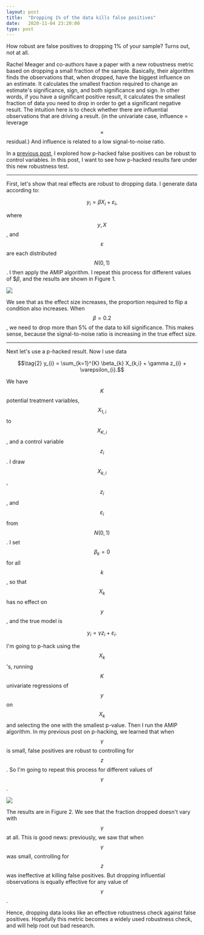 ```yaml
---
layout: post
title:  "Dropping 1% of the data kills false positives"
date:   2020-11-04 23:20:00
type: post
---
```


How robust are false positives to dropping 1% of your sample? Turns out, not at all.

Rachel Meager and co-authors have a paper with a new robustness metric based on dropping a small fraction of the sample.
[](https://twitter.com/economeager/status/1338525095724261378)
Basically, their algorithm finds the observations that, when dropped, have the biggest influence on an estimate.
It calculates the smallest fraction required to change an estimate's significance, sign, and both significance and sign.
In other words, if you have a significant positive result, it calculates the smallest fraction of data you need to drop in order to get a significant negative result.
The intuition here is to check whether there are influential observations that are driving a result.
(in the univariate case, influence = leverage $$\times$$ residual.)
And influence is related to a low signal-to-noise ratio.

In a [previous post](https://michaelwiebe.com/blog/2021/01/phack), I explored how p-hacked false positives can be robust to control variables.
In this post, I want to see how p-hacked results fare under this new robustness test.

-----------------

First, let's show that real effects are robust to dropping data.
I generate data according to:

$$\tag{1} y_{i} = \beta X_{i} + \varepsilon_{i},$$

where $$y, X$$, and $$\varepsilon$$ are each distributed $$N(0,1)$$.
I then apply the AMIP algorithm.
I repeat this process for different values of $$\beta$, and the results are shown in Figure 1.

![](https://michaelwiebe.com/assets/amip/true_b.png)

We see that as the effect size increases, the proportion required to flip a condition also increases. When $$\beta=0.2$$, we need to drop more than 5% of the data to kill significance. This makes sense, because the signal-to-noise ratio is increasing in the true effect size.
<!-- define s-to-n; how does beta matter? -->

-------------

Next let's use a p-hacked result. Now I use data

$$\tag{2} y_{i} = \sum_{k=1}^{K} \beta_{k} X_{k,i} + \gamma z_{i} + \varepsilon_{i}.$$

We have $$K$$ potential treatment variables, $$X_{1,i}$$
to $$X_{K,i}$$, and a control variable $$z_{i}$$. I draw
$$X_{k,i}$$, $$z_{i}$$, and $$\varepsilon_{i}$$ from $$N(0,1)$$.
I set $$\beta_{k}=0$$ for all $$k$$, so that $$X_{k}$$ has no effect
on $$y$$, and the true model is

$$\tag{3} y_{i} = \gamma z_{i} + \varepsilon_{i}.$$

I'm going to p-hack using the $$X_{k}$$'s, running $$K$$ univariate regressions of $$y$$ on $$X_{k}$$ and selecting the one with the smallest p-value.
Then I run the AMIP algorithm.
In my previous post on p-hacking, we learned that when $$\gamma$$ is small, false positives are robust to controlling for $$z$$.
So I'm going to repeat this process for different values of $$\gamma$$.

![](https://michaelwiebe.com/assets/amip/falsepos_g.png)

The results are in Figure 2.
We see that the fraction dropped doesn't vary with $$\gamma$$ at all.
This is good news: previously, we saw that when $$\gamma$$ was small, controlling for $$z$$ was ineffective at killing false positives.
But dropping influential observations is equally effective for any value of $$\gamma$$.

Hence, dropping data looks like an effective robustness check against false positives.
Hopefully this metric becomes a widely used robustness check, and will help root out bad research.
